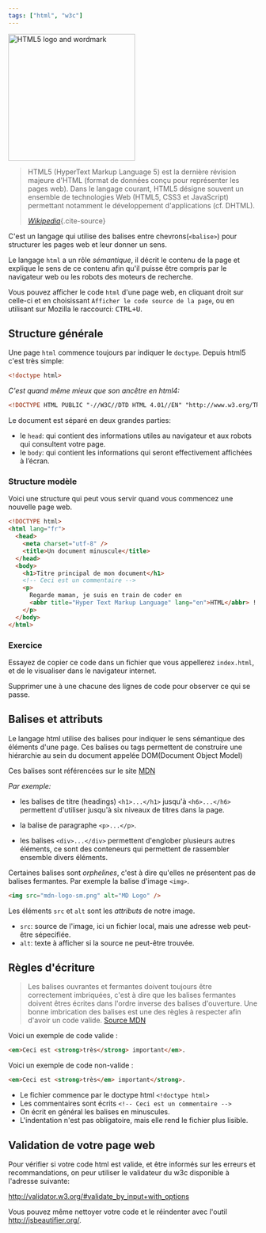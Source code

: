 ```yaml
---
tags: ["html", "w3c"]
---
```


<a title="W3C [CC-BY-3.0 (http://creativecommons.org/licenses/by/3.0)], via Wikimedia Commons" href="http://commons.wikimedia.org/wiki/File%3AHTML5_logo_and_wordmark.svg"><img class="right" width="256" alt="HTML5 logo and wordmark" src="//upload.wikimedia.org/wikipedia/commons/thumb/6/61/HTML5_logo_and_wordmark.svg/256px-HTML5_logo_and_wordmark.svg.png"/></a>

> HTML5 (HyperText Markup Language 5) est la dernière révision majeure d'HTML (format de données conçu pour représenter les pages web).
> Dans le langage courant, HTML5 désigne souvent un ensemble de technologies Web (HTML5, CSS3 et JavaScript) permettant notamment le développement d'applications (cf. DHTML).
>
> _[Wikipedia](https://fr.wikipedia.org/wiki/HTML5)_{.cite-source}

C'est un langage qui utilise des balises entre chevrons(`<balise>`) pour structurer les pages web et leur donner un sens.

Le langage `html` a un rôle _sémantique_, il décrit le contenu de la page et explique le sens de ce contenu afin qu'il puisse être compris par le navigateur web ou les robots des moteurs de recherche.

Vous pouvez afficher le code `html` d'une page web, en cliquant droit sur celle-ci et en choisissant `Afficher le code source de la page`, ou en utilisant sur Mozilla le raccourci: <kbd>CTRL+U</kbd>.

## Structure générale

Une page `html` commence toujours par indiquer le `doctype`. Depuis html5 c'est très simple:

```html
<!doctype html>
```

_C'est quand même mieux que son ancêtre en html4:_

```html
<!DOCTYPE HTML PUBLIC "-//W3C//DTD HTML 4.01//EN" "http://www.w3.org/TR/html4/strict.dtd">
```

Le document est séparé en deux grandes parties:

- le `head`: qui contient des informations utiles au navigateur et aux robots qui consultent votre page.
- le `body`: qui contient les informations qui seront effectivement affichées à l’écran.

### Structure modèle

Voici une structure qui peut vous servir quand vous commencez une nouvelle page web.

```html
<!DOCTYPE html>
<html lang="fr">
  <head>
    <meta charset="utf-8" />
    <title>Un document minuscule</title>
  </head>
  <body>
    <h1>Titre principal de mon document</h1>
    <!-- Ceci est un commentaire -->
    <p>
      Regarde maman, je suis en train de coder en
      <abbr title="Hyper Text Markup Language" lang="en">HTML</abbr> !
    </p>
  </body>
</html>
```

### Exercice

Essayez de copier ce code dans un fichier que vous appellerez `index.html`, et de le visualiser dans le navigateur internet.

Supprimer une à une chacune des lignes de code pour observer ce qui se passe.

## Balises et attributs

Le langage html utilise des balises pour indiquer le sens sémantique des éléments d'une page. Ces balises ou tags permettent de construire une hiérarchie au sein du document appelée DOM(Document Object Model)

Ces balises sont référencées sur le site [MDN](https://developer.mozilla.org/en-US/docs/Web/HTML/Element)

_Par exemple:_

- les balises de titre (headings) `<h1>...</h1>` jusqu'à `<h6>...</h6>` permettent d'utiliser jusqu'à six niveaux de titres dans la page.

- la balise de paragraphe `<p>...</p>`.

- les balises `<div>...</div>` permettent d'englober plusieurs autres éléments, ce sont des conteneurs qui permettent de rassembler ensemble divers éléments.

Certaines balises sont _orphelines_, c'est à dire qu'elles ne présentent pas de balises fermantes. Par exemple la balise d'image `<img>`.

```html
<img src="mdn-logo-sm.png" alt="MD Logo" />
```

Les éléments `src` et `alt` sont les _attributs_ de notre image.

- `src`: source de l'image, ici un fichier local, mais une adresse web peut-être sépecifiée.
- `alt`: texte à afficher si la source ne peut-être trouvée.

## Règles d'écriture

> Les balises ouvrantes et fermantes doivent toujours être correctement imbriquées, c'est à dire que les balises fermantes doivent êtres écrites dans l'ordre inverse des balises d'ouverture. Une bonne imbrication des balises est une des règles à respecter afin d'avoir un code valide.
> [Source MDN](https://developer.mozilla.org/fr/docs/Web/Guide/HTML/Introduction#Les_balises)

Voici un exemple de code valide :

```html
<em>Ceci est <strong>très</strong> important</em>.
```

Voici un exemple de code non-valide :

```html
<em>Ceci est <strong>très</em> important</strong>.
```

- Le fichier commence par le doctype html `<!doctype html>`
- Les commentaires sont écrits `<!-- Ceci est un commentaire -->`
- On écrit en général les balises en minuscules.
- L'indentation n'est pas obligatoire, mais elle rend le fichier plus lisible.

## Validation de votre page web

Pour vérifier si votre code html est valide, et être informés sur les erreurs et recommandations, on peur utiliser le validateur du w3c disponible à l'adresse suivante:

<http://validator.w3.org/#validate_by_input+with_options>

Vous pouvez même nettoyer votre code et le réindenter avec l'outil <http://jsbeautifier.org/>.
